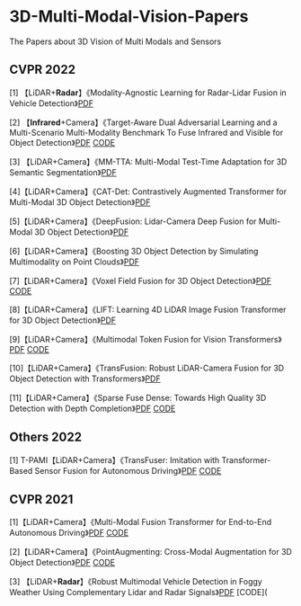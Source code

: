 # 3D-Multi-Modal-Vision-Papers

The Papers about 3D Vision of Multi Modals and Sensors

## CVPR 2022

[1] 【LiDAR+**Radar**】《Modality-Agnostic Learning for Radar-Lidar Fusion in Vehicle Detection》[PDF](https://openaccess.thecvf.com/content/CVPR2022/papers/Li_Modality-Agnostic_Learning_for_Radar-Lidar_Fusion_in_Vehicle_Detection_CVPR_2022_paper.pdf) 

[2] 【**Infrared**+Camera】《Target-Aware  Dual Adversarial Learning and a Multi-Scenario Multi-Modality Benchmark  To Fuse Infrared and Visible for Object Detection》[PDF](https://openaccess.thecvf.com/content/CVPR2022/html/Liu_Target-Aware_Dual_Adversarial_Learning_and_a_Multi-Scenario_Multi-Modality_Benchmark_To_CVPR_2022_paper.html) [CODE](https://github.com/JinyuanLiu-CV/TarDAL)

[3] 【LiDAR+Camera】《MM-TTA: Multi-Modal Test-Time Adaptation for 3D Semantic Segmentation》[PDF](https://openaccess.thecvf.com/content/CVPR2022/html/Shin_MM-TTA_Multi-Modal_Test-Time_Adaptation_for_3D_Semantic_Segmentation_CVPR_2022_paper.html)

[4]【LiDAR+Camera】《CAT-Det: Contrastively Augmented Transformer for Multi-Modal 3D Object Detection》[PDF](https://openaccess.thecvf.com/content/CVPR2022/papers/Zhang_CAT-Det_Contrastively_Augmented_Transformer_for_Multi-Modal_3D_Object_Detection_CVPR_2022_paper.pdf)

[5]【LiDAR+Camera】《DeepFusion: Lidar-Camera Deep Fusion for Multi-Modal 3D Object Detection》[PDF](https://openaccess.thecvf.com/content/CVPR2022/papers/Li_DeepFusion_Lidar-Camera_Deep_Fusion_for_Multi-Modal_3D_Object_Detection_CVPR_2022_paper.pdf) 

[6]【LiDAR+Camera】《Boosting 3D Object Detection by Simulating Multimodality on Point Clouds》[PDF](https://openaccess.thecvf.com/content/CVPR2022/papers/Zheng_Boosting_3D_Object_Detection_by_Simulating_Multimodality_on_Point_Clouds_CVPR_2022_paper.pdf)

[7]【LiDAR+Camera】《Voxel Field Fusion for 3D Object Detection》[PDF](https://openaccess.thecvf.com/content/CVPR2022/papers/Li_Voxel_Field_Fusion_for_3D_Object_Detection_CVPR_2022_paper.pdf) [CODE](https://github.com/dvlab-research/VFF)

[8]【LiDAR+Camera】《LIFT: Learning 4D LiDAR Image Fusion Transformer for 3D Object Detection》[PDF](https://openaccess.thecvf.com/content/CVPR2022/papers/Zeng_LIFT_Learning_4D_LiDAR_Image_Fusion_Transformer_for_3D_Object_CVPR_2022_paper.pdf)

[9]【LiDAR+Camera】《Multimodal Token Fusion for Vision Transformers》[PDF](https://openaccess.thecvf.com/content/CVPR2022/papers/Wang_Multimodal_Token_Fusion_for_Vision_Transformers_CVPR_2022_paper.pdf) [CODE](https://github.com/yikaiw/TokenFusion)

[10]【LiDAR+Camera】《TransFusion: Robust LiDAR-Camera Fusion for 3D Object Detection with Transformers》[PDF](https://openaccess.thecvf.com/content/CVPR2022/papers/Bai_TransFusion_Robust_LiDAR-Camera_Fusion_for_3D_Object_Detection_With_Transformers_CVPR_2022_paper.pdf)

[11]【LiDAR+Camera】《Sparse Fuse Dense: Towards High Quality 3D Detection with Depth Completion》[PDF](https://openaccess.thecvf.com/content/CVPR2022/papers/Wu_Sparse_Fuse_Dense_Towards_High_Quality_3D_Detection_With_Depth_CVPR_2022_paper.pdf) [CODE](https://github.com/LittlePey/SFD)

## Others 2022

[1] T-PAMI【LiDAR+Camera】《TransFuser: Imitation with Transformer-Based Sensor Fusion for Autonomous Driving》[PDF](https://arxiv.org/abs/2205.15997) [CODE](https://github.com/autonomousvision/transfuser)

## CVPR 2021

[1]【LiDAR+Camera】《Multi-Modal Fusion Transformer for End-to-End Autonomous Driving》[PDF](https://openaccess.thecvf.com/content/CVPR2021/papers/Prakash_Multi-Modal_Fusion_Transformer_for_End-to-End_Autonomous_Driving_CVPR_2021_paper.pdf) [CODE](https://github.com/autonomousvision/transfuser)

[2]【LiDAR+Camera】《PointAugmenting: Cross-Modal Augmentation for 3D Object Detection》[PDF](https://openaccess.thecvf.com/content/CVPR2021/papers/Wang_PointAugmenting_Cross-Modal_Augmentation_for_3D_Object_Detection_CVPR_2021_paper.pdf) [CODE](https://github.com/VISION-SJTU/PointAugmenting)

[3] 【LiDAR+**Radar**】《Robust Multimodal Vehicle Detection in Foggy Weather Using Complementary Lidar and Radar Signals》[PDF](https://openaccess.thecvf.com/content/CVPR2021/papers/Qian_Robust_Multimodal_Vehicle_Detection_in_Foggy_Weather_Using_Complementary_Lidar_CVPR_2021_paper.pdf) [CODE](
